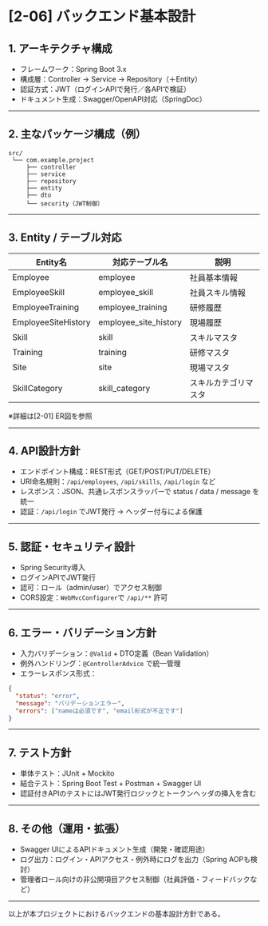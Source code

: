 # \[2-06] バックエンド基本設計

## 1. アーキテクチャ構成

* フレームワーク：Spring Boot 3.x
* 構成層：Controller → Service → Repository（＋Entity）
* 認証方式：JWT（ログインAPIで発行／各APIで検証）
* ドキュメント生成：Swagger/OpenAPI対応（SpringDoc）

---

## 2. 主なパッケージ構成（例）

```
src/
 └── com.example.project
     ├── controller
     ├── service
     ├── repository
     ├── entity
     ├── dto
     └── security（JWT制御）
```

---

## 3. Entity / テーブル対応

| Entity名             | 対応テーブル名                 | 説明         |
| ------------------- | ----------------------- | ---------- |
| Employee            | employee                | 社員基本情報     |
| EmployeeSkill       | employee\_skill         | 社員スキル情報    |
| EmployeeTraining    | employee\_training      | 研修履歴       |
| EmployeeSiteHistory | employee\_site\_history | 現場履歴       |
| Skill               | skill                   | スキルマスタ     |
| Training            | training                | 研修マスタ      |
| Site                | site                    | 現場マスタ      |
| SkillCategory       | skill\_category         | スキルカテゴリマスタ |

※詳細は\[2-01] ER図を参照

---

## 4. API設計方針

* エンドポイント構成：REST形式（GET/POST/PUT/DELETE）
* URI命名規則：`/api/employees`, `/api/skills`, `/api/login` など
* レスポンス：JSON、共通レスポンスラッパーで status / data / message を統一
* 認証：`/api/login` でJWT発行 → ヘッダー付与による保護

---

## 5. 認証・セキュリティ設計

* Spring Security導入
* ログインAPIでJWT発行
* 認可：ロール（admin/user）でアクセス制御
* CORS設定：`WebMvcConfigurer`で `/api/**` 許可

---

## 6. エラー・バリデーション方針

* 入力バリデーション：`@Valid` + DTO定義（Bean Validation）
* 例外ハンドリング：`@ControllerAdvice` で統一管理
* エラーレスポンス形式：

```json
{
  "status": "error",
  "message": "バリデーションエラー",
  "errors": ["nameは必須です", "email形式が不正です"]
}
```

---

## 7. テスト方針

* 単体テスト：JUnit + Mockito
* 結合テスト：Spring Boot Test + Postman + Swagger UI
* 認証付きAPIのテストにはJWT発行ロジックとトークンヘッダの挿入を含む

---

## 8. その他（運用・拡張）

* Swagger UIによるAPIドキュメント生成（開発・確認用途）
* ログ出力：ログイン・APIアクセス・例外時にログを出力（Spring AOPも検討）
* 管理者ロール向けの非公開項目アクセス制御（社員評価・フィードバックなど）

---

以上が本プロジェクトにおけるバックエンドの基本設計方針である。
